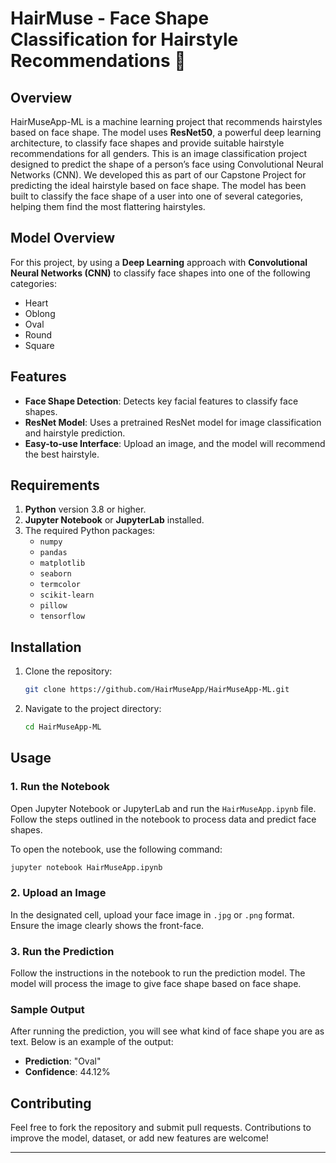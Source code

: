 # HairMuse - Face Shape Classification for Hairstyle Recommendations 🤖 

## Overview
HairMuseApp-ML is a machine learning project that recommends hairstyles based on face shape. The model uses **ResNet50**, a powerful deep learning architecture, to classify face shapes and provide suitable hairstyle recommendations for all genders.
This is an image classification project designed to predict 
the shape of a person’s face using Convolutional Neural Networks (CNN).
We developed this as part of our Capstone Project for predicting the ideal hairstyle based on face shape. 
The model has been built to classify the face shape of a user into one of several categories, helping them find the most flattering hairstyles. 

## Model Overview
For this project, by using a **Deep Learning** approach with **Convolutional Neural Networks (CNN)** to classify face shapes into one of the following categories:
- Heart
- Oblong
- Oval
- Round
- Square

## Features
- **Face Shape Detection**: Detects key facial features to classify face shapes.
- **ResNet Model**: Uses a pretrained ResNet model for image classification and hairstyle prediction.
- **Easy-to-use Interface**: Upload an image, and the model will recommend the best hairstyle.

## Requirements
1. **Python** version 3.8 or higher.
2. **Jupyter Notebook** or **JupyterLab** installed.
3. The required Python packages:
   - `numpy`
   - `pandas`
   - `matplotlib`
   - `seaborn`
   - `termcolor`
   - `scikit-learn`
   - `pillow`
   - `tensorflow`

## Installation
1. Clone the repository:
   ```bash
   git clone https://github.com/HairMuseApp/HairMuseApp-ML.git
   ```

2. Navigate to the project directory:
   ```bash
   cd HairMuseApp-ML
   ```

## Usage
### 1. Run the Notebook

Open Jupyter Notebook or JupyterLab and run the `HairMuseApp.ipynb` file. Follow the steps outlined in the notebook to process data and predict face shapes.

To open the notebook, use the following command:
```bash
jupyter notebook HairMuseApp.ipynb
```

### 2. Upload an Image

In the designated cell, upload your face image in `.jpg` or `.png` format. Ensure the image clearly shows the front-face.

### 3. Run the Prediction

Follow the instructions in the notebook to run the prediction model. The model will process the image to give face shape based on face shape.

### Sample Output

After running the prediction, you will see what kind of face shape you are as text. Below is an example of the output:

- **Prediction**: "Oval"
- **Confidence**: 44.12%

## Contributing
Feel free to fork the repository and submit pull requests. Contributions to improve the model, dataset, or add new features are welcome!


---

